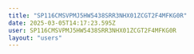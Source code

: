 ```yaml
---
title: "SP116CMSVPMJ5HW5438SRR3NHX01ZCGT2F4MFKG0R"
date: 2025-03-05T14:17:23.595Z
user: SP116CMSVPMJ5HW5438SRR3NHX01ZCGT2F4MFKG0R
layout: "users"
---
```

    